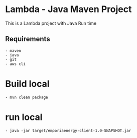 # Lambda - Java Maven Project
This is a Lambda project with Java Run time

## Requirements
	- maven
	- java
	- git
	- aws cli


# Build local
	- mvn clean package

# run local
	- java -jar target/emporiaenergy-client-1.0-SNAPSHOT.jar



